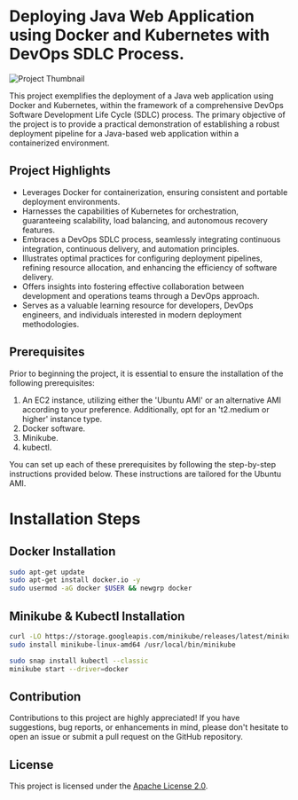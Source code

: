 # Deploying Java Web Application using Docker and Kubernetes with DevOps SDLC Process.

![Project Thumbnail](https://github.com/BSatishSutar/Maven-Project/assets/40925459/e3f5de0e-ab19-4995-83e8-018402ecb759)

This project exemplifies the deployment of a Java web application using Docker and Kubernetes, within the framework of a comprehensive DevOps Software Development Life Cycle (SDLC) process. The primary objective of the project is to provide a practical demonstration of establishing a robust deployment pipeline for a Java-based web application within a containerized environment.

## Project Highlights

- Leverages Docker for containerization, ensuring consistent and portable deployment environments.
- Harnesses the capabilities of Kubernetes for orchestration, guaranteeing scalability, load balancing, and autonomous recovery features.
- Embraces a DevOps SDLC process, seamlessly integrating continuous integration, continuous delivery, and automation principles.
- Illustrates optimal practices for configuring deployment pipelines, refining resource allocation, and enhancing the efficiency of software delivery.
- Offers insights into fostering effective collaboration between development and operations teams through a DevOps approach.
- Serves as a valuable learning resource for developers, DevOps engineers, and individuals interested in modern deployment methodologies.

## Prerequisites

Prior to beginning the project, it is essential to ensure the installation of the following prerequisites:

1. An EC2 instance, utilizing either the 'Ubuntu AMI' or an alternative AMI according to your preference. Additionally, opt for an 't2.medium or higher' instance type.
2. Docker software.
3. Minikube.
4. kubectl.

You can set up each of these prerequisites by following the step-by-step instructions provided below. These instructions are tailored for the Ubuntu AMI.

# Installation Steps

## Docker Installation

```bash
sudo apt-get update
sudo apt-get install docker.io -y
sudo usermod -aG docker $USER && newgrp docker
```

## Minikube & Kubectl Installation

```bash
curl -LO https://storage.googleapis.com/minikube/releases/latest/minikube-linux-amd64
sudo install minikube-linux-amd64 /usr/local/bin/minikube

sudo snap install kubectl --classic
minikube start --driver=docker
```
## Contribution

Contributions to this project are highly appreciated! If you have suggestions, bug reports, or enhancements in mind, please don't hesitate to open an issue or submit a pull request on the GitHub repository.

## License

This project is licensed under the [Apache License 2.0](link-to-license).
